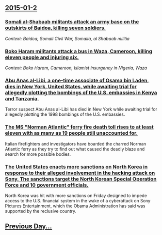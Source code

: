 ## [2015-01-2](/news/2015/01/2/index.md)

### [Somali al-Shabaab militants attack an army base on the outskirts of Baidoa, killing seven soldiers. ](/news/2015/01/2/somali-al-shabaab-militants-attack-an-army-base-on-the-outskirts-of-baidoa-killing-seven-soldiers.md)
_Context: Baidoa, Somali Civil War, Somalia, al Shabaab militia_

### [Boko Haram militants attack a bus in Waza, Cameroon, killing eleven people and injuring six. ](/news/2015/01/2/boko-haram-militants-attack-a-bus-in-waza-cameroon-killing-eleven-people-and-injuring-six.md)
_Context: Boko Haram, Cameroon, Islamist insurgency in Nigeria, Waza_

### [Abu Anas al-Libi, a one-time associate of Osama bin Laden, dies in New York, United States, while awaiting trial for allegedly plotting the bombings of the U.S. embassies in Kenya and Tanzania. ](/news/2015/01/2/abu-anas-al-libi-a-one-time-associate-of-osama-bin-laden-dies-in-new-york-united-states-while-awaiting-trial-for-allegedly-plotting-the.md)
Terror suspect Abu Anas al-Libi has died in New York while awaiting trial for allegedly plotting the 1998 bombings of the U.S. embassies.

### [The MS "Norman Atlantic" ferry fire death toll rises to at least eleven with as many as 19 people still unaccounted for. ](/news/2015/01/2/the-ms-norman-atlantic-ferry-fire-death-toll-rises-to-at-least-eleven-with-as-many-as-19-people-still-unaccounted-for.md)
Italian firefighters and investigators have boarded the charred Norman Atlantic ferry as they try to find out what caused the deadly blaze and search for more possible bodies.

### [The United States enacts more sanctions on North Korea in response to their alleged involvement in the hacking attack on Sony. The sanctions target the North Korean Special Operation Force and 10 government officials. ](/news/2015/01/2/the-united-states-enacts-more-sanctions-on-north-korea-in-response-to-their-alleged-involvement-in-the-hacking-attack-on-sony-the-sanctions.md)
North Korea was hit with more sanctions on Friday designed to impede access to the U.S. financial system in the wake of a cyberattack on Sony Pictures Entertainment, which the Obama Administration has said was supported by the reclusive country.

## [Previous Day...](/news/2015/01/1/index.md)

